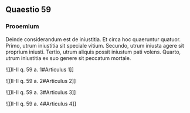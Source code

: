 ## Quaestio 59

### Prooemium

Deinde considerandum est de iniustitia. Et circa hoc quaeruntur quatuor. Primo, utrum iniustitia sit speciale vitium. Secundo, utrum iniusta agere sit proprium iniusti. Tertio, utrum aliquis possit iniustum pati volens. Quarto, utrum iniustitia ex suo genere sit peccatum mortale.

![[II-II q. 59 a. 1#Articulus 1]]

![[II-II q. 59 a. 2#Articulus 2]]

![[II-II q. 59 a. 3#Articulus 3]]

![[II-II q. 59 a. 4#Articulus 4]]

